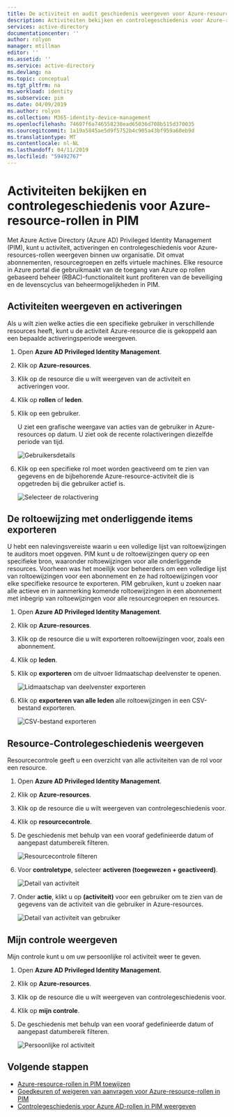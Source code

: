 ```yaml
---
title: De activiteit en audit geschiedenis weergeven voor Azure-resource-rollen in PIM - Azure Active Directory | Microsoft Docs
description: Activiteiten bekijken en controlegeschiedenis voor Azure-resource-rollen in Azure AD Privileged Identity Management (PIM).
services: active-directory
documentationcenter: ''
author: rolyon
manager: mtillman
editor: ''
ms.assetid: ''
ms.service: active-directory
ms.devlang: na
ms.topic: conceptual
ms.tgt_pltfrm: na
ms.workload: identity
ms.subservice: pim
ms.date: 04/09/2019
ms.author: rolyon
ms.collection: M365-identity-device-management
ms.openlocfilehash: 74607f6a746558238ead65036d708b515d370035
ms.sourcegitcommit: 1a19a5845ae5d9f5752b4c905a43bf959a60eb9d
ms.translationtype: MT
ms.contentlocale: nl-NL
ms.lasthandoff: 04/11/2019
ms.locfileid: "59492767"
---
```

# <a name="view-activity-and-audit-history-for-azure-resource-roles-in-pim"></a>Activiteiten bekijken en controlegeschiedenis voor Azure-resource-rollen in PIM

Met Azure Active Directory (Azure AD) Privileged Identity Management (PIM), kunt u activiteit, activeringen en controlegeschiedenis voor Azure-resources-rollen weergeven binnen uw organisatie. Dit omvat abonnementen, resourcegroepen en zelfs virtuele machines. Elke resource in Azure portal die gebruikmaakt van de toegang van Azure op rollen gebaseerd beheer (RBAC)-functionaliteit kunt profiteren van de beveiliging en de levenscyclus van beheermogelijkheden in PIM.

## <a name="view-activity-and-activations"></a>Activiteiten weergeven en activeringen

Als u wilt zien welke acties die een specifieke gebruiker in verschillende resources heeft, kunt u de activiteit Azure-resource die is gekoppeld aan een bepaalde activeringsperiode weergeven.

1. Open **Azure AD Privileged Identity Management**.

1. Klik op **Azure-resources**.

1. Klik op de resource die u wilt weergeven van de activiteit en activeringen voor.

1. Klik op **rollen** of **leden**.

1. Klik op een gebruiker.

    U ziet een grafische weergave van acties van de gebruiker in Azure-resources op datum. U ziet ook de recente rolactiveringen diezelfde periode van tijd.

    ![Gebruikersdetails](media/azure-pim-resource-rbac/rbac-user-details.png)

1. Klik op een specifieke rol moet worden geactiveerd om te zien van gegevens en de bijbehorende Azure-resource-activiteit die is opgetreden bij die gebruiker actief is.

    ![Selecteer de rolactivering](media/azure-pim-resource-rbac/rbac-user-resource-activity.png)

## <a name="export-role-assignments-with-children"></a>De roltoewijzing met onderliggende items exporteren

U hebt een nalevingsvereiste waarin u een volledige lijst van roltoewijzingen te auditors moet opgeven. PIM kunt u de roltoewijzingen query op een specifieke bron, waaronder roltoewijzingen voor alle onderliggende resources. Voorheen was het moeilijk voor beheerders om een volledige lijst van roltoewijzingen voor een abonnement en ze had roltoewijzingen voor elke specifieke resource te exporteren. PIM gebruiken, kunt u zoeken naar alle actieve en in aanmerking komende roltoewijzingen in een abonnement met inbegrip van roltoewijzingen voor alle resourcegroepen en resources.

1. Open **Azure AD Privileged Identity Management**.

1. Klik op **Azure-resources**.

1. Klik op de resource die u wilt exporteren roltoewijzingen voor, zoals een abonnement.

1. Klik op **leden**.

1. Klik op **exporteren** om de uitvoer lidmaatschap deelvenster te openen.

    ![Lidmaatschap van deelvenster exporteren](media/azure-pim-resource-rbac/export-membership.png)

1. Klik op **exporteren van alle leden** alle roltoewijzingen in een CSV-bestand exporteren.

    ![CSV-bestand exporteren](media/azure-pim-resource-rbac/export-csv.png)

## <a name="view-resource-audit-history"></a>Resource-Controlegeschiedenis weergeven

Resourcecontrole geeft u een overzicht van alle activiteiten van de rol voor een resource.

1. Open **Azure AD Privileged Identity Management**.

1. Klik op **Azure-resources**.

1. Klik op de resource die u wilt weergeven van controlegeschiedenis voor.

1. Klik op **resourcecontrole**.

1. De geschiedenis met behulp van een vooraf gedefinieerde datum of aangepast datumbereik filteren.

    ![Resourcecontrole filteren](media/azure-pim-resource-rbac/rbac-resource-audit.png)

1. Voor **controletype**, selecteer **activeren (toegewezen + geactiveerd)**.

    ![Detail van activiteit](media/azure-pim-resource-rbac/rbac-audit-activity.png)

1. Onder **actie**, klikt u op **(activiteit)** voor een gebruiker om te zien van de gegevens van de activiteit van die gebruiker in Azure-resources.

    ![Detail van activiteit van gebruiker](media/azure-pim-resource-rbac/rbac-audit-activity-details.png)

## <a name="view-my-audit"></a>Mijn controle weergeven

Mijn controle kunt u om uw persoonlijke rol activiteit weer te geven.

1. Open **Azure AD Privileged Identity Management**.

1. Klik op **Azure-resources**.

1. Klik op de resource die u wilt weergeven van controlegeschiedenis voor.

1. Klik op **mijn controle**.

1. De geschiedenis met behulp van een vooraf gedefinieerde datum of aangepast datumbereik filteren.

    ![Persoonlijke rol activiteit](media/azure-pim-resource-rbac/my-audit-time.png)

## <a name="next-steps"></a>Volgende stappen

- [Azure-resource-rollen in PIM toewijzen](pim-resource-roles-assign-roles.md)
- [Goedkeuren of weigeren van aanvragen voor Azure-resource-rollen in PIM](pim-resource-roles-approval-workflow.md)
- [Controlegeschiedenis voor Azure AD-rollen in PIM weergeven](pim-how-to-use-audit-log.md)
